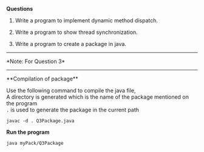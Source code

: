 **Questions** <br>

1. Write a program to implement dynamic method dispatch.


2. Write a program to show thread synchronization.


3. Write a program to create a package in java.

<hr>
*Note: For Question 3*
<hr>
**Compilation of package**

Use the following command to compile the java file,<br>
A directory is generated which is the name of the package mentioned on the program<br>
`.` is used to generate the package in the current path

```commandline
javac -d . Q3Package.java
```

**Run the program**
```commandline
java myPack/Q3Package
```